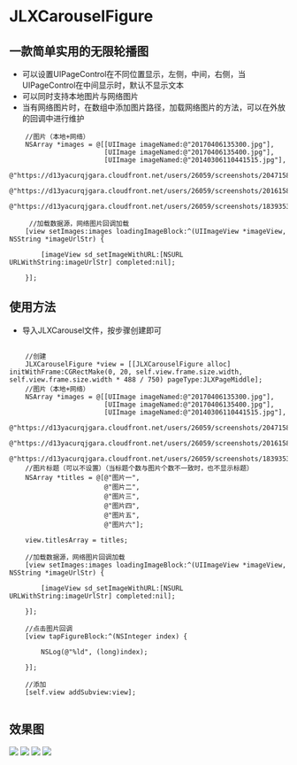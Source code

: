 # JLXCarouselFigure

## 一款简单实用的无限轮播图

* 可以设置UIPageControl在不同位置显示，左侧，中间，右侧，当UIPageControl在中间显示时，默认不显示文本
* 可以同时支持本地图片与网络图片
* 当有网络图片时，在数组中添加图片路径，加载网络图片的方法，可以在外放的回调中进行维护

```objc
    //图片（本地+网络）
    NSArray *images = @[[UIImage imageNamed:@"20170406135300.jpg"],
                        [UIImage imageNamed:@"20170406135400.jpg"],
                        [UIImage imageNamed:@"20140306110441515.jpg"],
                        @"https://d13yacurqjgara.cloudfront.net/users/26059/screenshots/2047158/beerhenge.jpg",
                        @"https://d13yacurqjgara.cloudfront.net/users/26059/screenshots/2016158/avalanche.jpg",
                        @"https://d13yacurqjgara.cloudfront.net/users/26059/screenshots/1839353/pilsner.jpg"];
```	

```objc
     //加载数据源，网络图片回调加载
    [view setImages:images loadingImageBlock:^(UIImageView *imageView, NSString *imageUrlStr) {
        
        [imageView sd_setImageWithURL:[NSURL URLWithString:imageUrlStr] completed:nil];
        
    }];
```	

## 使用方法
* 导入JLXCarousel文件，按步骤创建即可

```objc
    
    //创建
    JLXCarouselFigure *view = [[JLXCarouselFigure alloc] initWithFrame:CGRectMake(0, 20, self.view.frame.size.width, self.view.frame.size.width * 488 / 750) pageType:JLXPageMiddle];
    //图片（本地+网络）
    NSArray *images = @[[UIImage imageNamed:@"20170406135300.jpg"],
                        [UIImage imageNamed:@"20170406135400.jpg"],
                        [UIImage imageNamed:@"20140306110441515.jpg"],
                        @"https://d13yacurqjgara.cloudfront.net/users/26059/screenshots/2047158/beerhenge.jpg",
                        @"https://d13yacurqjgara.cloudfront.net/users/26059/screenshots/2016158/avalanche.jpg",
                        @"https://d13yacurqjgara.cloudfront.net/users/26059/screenshots/1839353/pilsner.jpg"];
    //图片标题（可以不设置）（当标题个数与图片个数不一致时，也不显示标题）
    NSArray *titles = @[@"图片一",
                        @"图片二",
                        @"图片三",
                        @"图片四",
                        @"图片五",
                        @"图片六"];

    view.titlesArray = titles;
    
    //加载数据源，网络图片回调加载
    [view setImages:images loadingImageBlock:^(UIImageView *imageView, NSString *imageUrlStr) {
        
        [imageView sd_setImageWithURL:[NSURL URLWithString:imageUrlStr] completed:nil];
        
    }];
    
    //点击图片回调
    [view tapFigureBlock:^(NSInteger index) {
        
        NSLog(@"%ld", (long)index);
        
    }];
    
    //添加
    [self.view addSubview:view];
    
```	

## 效果图

![](https://github.com/lingxinjiang/JLXCarouselFigure/raw/master/JLXCarousel/Image/SimulatorScreenShot20171017102218.png)
![](https://github.com/lingxinjiang/JLXCarouselFigure/raw/master/JLXCarousel/Image/SimulatorScreenShot20171017102417.png)
![](https://github.com/lingxinjiang/JLXCarouselFigure/raw/master/JLXCarousel/Image/SimulatorScreenShot20171017102317.png)
![](https://github.com/lingxinjiang/JLXCarouselFigure/raw/master/JLXCarousel/Image/ezgif-1-365bd769d5.gif)
